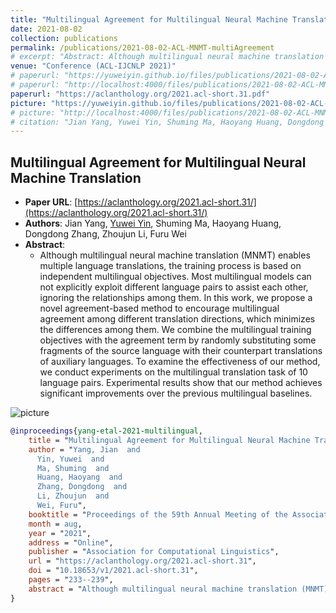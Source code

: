 ```yaml
---
title: "Multilingual Agreement for Multilingual Neural Machine Translation"
date: 2021-08-02
collection: publications
permalink: /publications/2021-08-02-ACL-MNMT-multiAgreement
# excerpt: "Abstract: Although multilingual neural machine translation (MNMT) enables multiple language translations, the training process is based on independent multilingual objectives. Most multilingual models can not explicitly exploit different language pairs to assist each other, ignoring the relationships among them. In this work, we propose a novel agreement-based method to encourage multilingual agreement among different translation directions, which minimizes the differences among them. We combine the multilingual training objectives with the agreement term by randomly substituting some fragments of the source language with their counterpart translations of auxiliary languages. To examine the effectiveness of our method, we conduct experiments on the multilingual translation task of 10 language pairs. Experimental results show that our method achieves significant improvements over the previous multilingual baselines."
venue: "Conference (ACL-IJCNLP 2021)"
# paperurl: "https://yuweiyin.github.io/files/publications/2021-08-02-ACL-MNMT-multiAgreement.pdf"
# paperurl: "http://localhost:4000/files/publications/2021-08-02-ACL-MNMT-multiAgreement.pdf"
paperurl: "https://aclanthology.org/2021.acl-short.31.pdf"
picture: "https://yuweiyin.github.io/files/publications/2021-08-02-ACL-MNMT-multiAgreement.png"
# picture: "http://localhost:4000/files/publications/2021-08-02-ACL-MNMT-multiAgreement.png"
# citation: "Jian Yang, Yuwei Yin, Shuming Ma, Haoyang Huang, Dongdong Zhang, Zhoujun Li, and Furu Wei. 2021. Multilingual Agreement for Multilingual Neural Machine Translation. In Proceedings of the 59th Annual Meeting of the Association for Computational Linguistics and the 11th International Joint Conference on Natural Language Processing (Volume 2: Short Papers), pages 233–239, Online. Association for Computational Linguistics."
---
```


<script src="https://polyfill.io/v3/polyfill.min.js?features=es6"></script>
<script id="MathJax-script" async src="https://cdn.jsdelivr.net/npm/mathjax@3/es5/tex-mml-chtml.js"></script>
<script> 
MathJax = {
  tex: {
    inlineMath: [['$', '$']],
    processEscapes: true
  }
};
</script>

## Multilingual Agreement for Multilingual Neural Machine Translation

- **Paper URL**: [https://aclanthology.org/2021.acl-short.31/](https://aclanthology.org/2021.acl-short.31/)
- **Authors**: Jian Yang, <u>Yuwei Yin</u>, Shuming Ma, Haoyang Huang, Dongdong Zhang, Zhoujun Li, Furu Wei
- **Abstract**:
  - Although multilingual neural machine translation (MNMT) enables multiple language translations, the training process is based on independent multilingual objectives. Most multilingual models can not explicitly exploit different language pairs to assist each other, ignoring the relationships among them. In this work, we propose a novel agreement-based method to encourage multilingual agreement among different translation directions, which minimizes the differences among them. We combine the multilingual training objectives with the agreement term by randomly substituting some fragments of the source language with their counterpart translations of auxiliary languages. To examine the effectiveness of our method, we conduct experiments on the multilingual translation task of 10 language pairs. Experimental results show that our method achieves significant improvements over the previous multilingual baselines.

![picture](https://yuweiyin.github.io/files/publications/2021-08-02-ACL-MNMT-multiAgreement.png)
<!-- ![picture](http://localhost:4000/files/publications/2021-08-02-ACL-MNMT-multiAgreement.png) -->

<!-- - **Citation**:
  - Jian Yang, <u>Yuwei Yin</u>, Shuming Ma, Haoyang Huang, Dongdong Zhang, Zhoujun Li, and Furu Wei. 2021. Multilingual Agreement for Multilingual Neural Machine Translation. In Proceedings of the 59th Annual Meeting of the Association for Computational Linguistics and the 11th International Joint Conference on Natural Language Processing (Volume 2: Short Papers), pages 233–239, Online. Association for Computational Linguistics. -->

```bibtex
@inproceedings{yang-etal-2021-multilingual,
    title = "Multilingual Agreement for Multilingual Neural Machine Translation",
    author = "Yang, Jian  and
      Yin, Yuwei  and
      Ma, Shuming  and
      Huang, Haoyang  and
      Zhang, Dongdong  and
      Li, Zhoujun  and
      Wei, Furu",
    booktitle = "Proceedings of the 59th Annual Meeting of the Association for Computational Linguistics and the 11th International Joint Conference on Natural Language Processing (Volume 2: Short Papers)",
    month = aug,
    year = "2021",
    address = "Online",
    publisher = "Association for Computational Linguistics",
    url = "https://aclanthology.org/2021.acl-short.31",
    doi = "10.18653/v1/2021.acl-short.31",
    pages = "233--239",
    abstract = "Although multilingual neural machine translation (MNMT) enables multiple language translations, the training process is based on independent multilingual objectives. Most multilingual models can not explicitly exploit different language pairs to assist each other, ignoring the relationships among them. In this work, we propose a novel agreement-based method to encourage multilingual agreement among different translation directions, which minimizes the differences among them. We combine the multilingual training objectives with the agreement term by randomly substituting some fragments of the source language with their counterpart translations of auxiliary languages. To examine the effectiveness of our method, we conduct experiments on the multilingual translation task of 10 language pairs. Experimental results show that our method achieves significant improvements over the previous multilingual baselines.",
}
```
